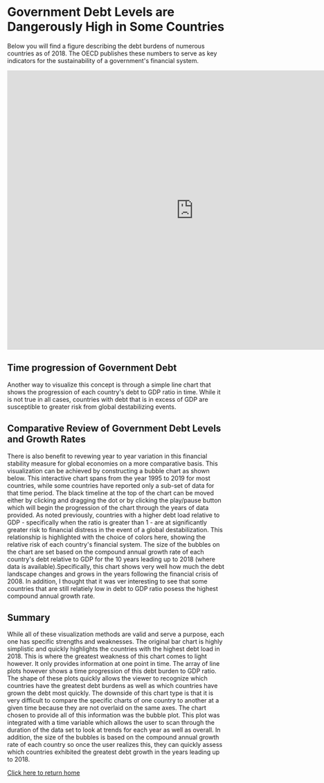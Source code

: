 # Government Debt Levels are Dangerously High in Some Countries

Below you will find a figure describing the debt burdens of numerous countries as of 2018. The OECD publishes these numbers to serve as key indicators for the sustainability of a government's financial system. 

<iframe src="https://data.oecd.org/chart/61Qx" width="860" height="645" style="border: 0" mozallowfullscreen="true" webkitallowfullscreen="true" allowfullscreen="true"><a href="https://data.oecd.org/chart/61Qx" target="_blank">OECD Chart: General government debt, Total, % of GDP, Annual, 2018</a></iframe>

## Time progression of Government Debt

Another way to visualize this concept is through a simple line chart that shows the progression of each country's debt to GDP ratio in time. While it is not true in all cases, countries with debt that is in excess of GDP are susceptible to greater risk from global destabilizing events.
 
 <div class="flourish-embed flourish-chart" data-src="visualisation/3190444" data-url="https://flo.uri.sh/visualisation/3190444/embed"><script src="https://public.flourish.studio/resources/embed.js"></script></div>
 
## Comparative Review of Government Debt Levels and Growth Rates 

There is also benefit to revewing year to year variation in this financial stability measure for global economies on a more comparative basis. This visualization can be achieved by constructing a bubble chart as shown below. This interactive chart spans from the year 1995 to 2019 for most countries, while some countries have reported only a sub-set of data for that time period. The black timeline at the top of the chart can be moved either by clicking and dragging the dot or by clicking the play/pause button which will begin the progression of the chart through the years of data provided. As noted previously, countries with a higher debt load relative to GDP - specifically when the ratio is greater than 1 - are at significantly greater risk to financial distress in the event of a global destabilization. This relationship is highlighted with the choice of colors here, showing the relative risk of each country's financial system. The size of the bubbles on the chart are set based on the compound annual growth rate of each country's debt relative to GDP for the 10 years leading up to 2018 (where data is available).Specifically, this chart shows very well how much the debt landscape changes and grows  in the years following the financial crisis of 2008. In addition, I thought that it was ver interesting to see that some countries that are still relatiely low in debt to GDP ratio posess the highest compound annual growth rate.
 
 <div class="flourish-embed flourish-scatter" data-src="visualisation/3191025" data-url="https://flo.uri.sh/visualisation/3191025/embed"><script src="https://public.flourish.studio/resources/embed.js"></script></div>
 
## Summary

While all of these visualization methods are valid and serve a purpose, each one has specific strengths and weaknesses. The original bar chart is highly simplistic and quickly highlights the countries with the highest debt load in 2018. This is where the greatest weakness of this chart comes to light however. It only provides information at one point in time. The array of line plots however shows a time progression of this debt burden to GDP ratio. The shape of these plots quickly allows the viewer to recognize which countries have the greatest debt burdens as well as which countries have grown the debt most quickly. The downside of this chart type is that it is very difficult to compare the specific charts of one country to another at a given time because they are not overlaid on the same axes. The chart chosen to provide all of this information was the bubble plot. This plot was integrated with a time variable which allows the user to scan through the duration of the data set to look at trends for each year as well as overall. In addition, the size of the bubbles is based on the compound annual growth rate of each country so once the user realizes this, they can quickly assess which countries exhibited the greatest debt growth in the years leading up to 2018.
 
[Click here to return home](/README.md)
